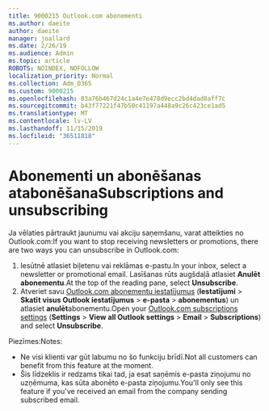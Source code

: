 ```yaml
---
title: 9000215 Outlook.com abonementi
ms.author: daeite
author: daeite
manager: joallard
ms.date: 2/26/19
ms.audience: Admin
ms.topic: article
ROBOTS: NOINDEX, NOFOLLOW
localization_priority: Normal
ms.collection: Adm_O365
ms.custom: 9000215
ms.openlocfilehash: 03a76b467d24c1a4e7e478d9ecc2bd4dad8aff7c
ms.sourcegitcommit: b43f77221f47b50c41197a448a9c26c423ce1ad5
ms.translationtype: MT
ms.contentlocale: lv-LV
ms.lasthandoff: 11/15/2019
ms.locfileid: "36511818"
---
```

# <a name="subscriptions-and-unsubscribing"></a><span data-ttu-id="53e9c-102">Abonementi un abonēšanas atabonēšana</span><span class="sxs-lookup"><span data-stu-id="53e9c-102">Subscriptions and unsubscribing</span></span>

<span data-ttu-id="53e9c-103">Ja vēlaties pārtraukt jaunumu vai akciju saņemšanu, varat atteikties no Outlook.com:</span><span class="sxs-lookup"><span data-stu-id="53e9c-103">If you want to stop receiving newsletters or promotions, there are two ways you can unsubscribe in Outlook.com:</span></span>

1. <span data-ttu-id="53e9c-104">Iesūtnē atlasiet biļetenu vai reklāmas e-pastu.</span><span class="sxs-lookup"><span data-stu-id="53e9c-104">In your inbox, select a newsletter or promotional email.</span></span> <span data-ttu-id="53e9c-105">Lasīšanas rūts augšdaļā atlasiet **Anulēt abonementu**.</span><span class="sxs-lookup"><span data-stu-id="53e9c-105">At the top of the reading pane, select **Unsubscribe**.</span></span>
2. <span data-ttu-id="53e9c-106">Atveriet savu [Outlook.com abonementu iestatījumus](https://outlook.live.com/mail/options/mail/brandsSubscriptions) (**Iestatījumi** > **Skatīt visus Outlook iestatījumus** > **e-pasta** > **abonementus**) un atlasiet **anulēt**abonementu.</span><span class="sxs-lookup"><span data-stu-id="53e9c-106">Open your [Outlook.com subscriptions settings](https://outlook.live.com/mail/options/mail/brandsSubscriptions) (**Settings** > **View all Outlook settings** > **Email** > **Subscriptions**) and select **Unsubscribe**.</span></span>

<span data-ttu-id="53e9c-107">Piezīmes:</span><span class="sxs-lookup"><span data-stu-id="53e9c-107">Notes:</span></span>

- <span data-ttu-id="53e9c-108">Ne visi klienti var gūt labumu no šo funkciju brīdī.</span><span class="sxs-lookup"><span data-stu-id="53e9c-108">Not all customers can benefit from this feature at the moment.</span></span>
- <span data-ttu-id="53e9c-109">Šis līdzeklis ir redzams tikai tad, ja esat saņēmis e-pasta ziņojumu no uzņēmuma, kas sūta abonēto e-pasta ziņojumu.</span><span class="sxs-lookup"><span data-stu-id="53e9c-109">You'll only see this feature if you've received an email from the company sending subscribed email.</span></span>
